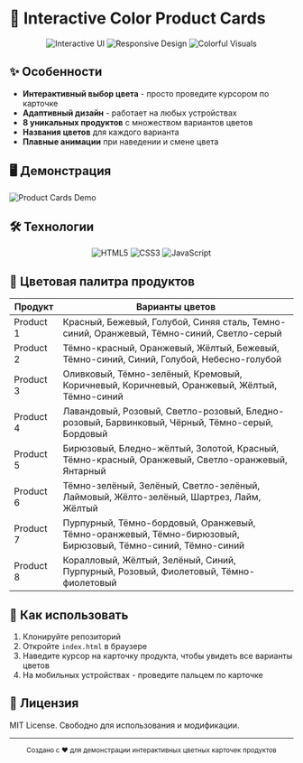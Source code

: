 # 🎨 Interactive Color Product Cards

<div align="center">
  <img src="https://img.shields.io/badge/Interactive-UI-64D370?style=for-the-badge&logoColor=white" alt="Interactive UI">
  <img src="https://img.shields.io/badge/Responsive-Design-64D370?style=for-the-badge&logoColor=white" alt="Responsive Design">
  <img src="https://img.shields.io/badge/Colorful-Visuals-64D370?style=for-the-badge&logoColor=white" alt="Colorful Visuals">
</div>

## ✨ Особенности

- **Интерактивный выбор цвета** - просто проведите курсором по карточке
- **Адаптивный дизайн** - работает на любых устройствах
- **8 уникальных продуктов** с множеством вариантов цветов
- **Названия цветов** для каждого варианта
- **Плавные анимации** при наведении и смене цвета

## 🖥️ Демонстрация

![Product Cards Demo](https://media.giphy.com/media/v1.Y2lkPTc5MGI3NjExcG9zYjZ2eWJ1d3JqY2V5cXZ4dW5tYzB5dG5qZzN5bGZ6eGZzZyZlcD12MV9pbnRlcm5hbF9naWZfYnlfaWQmY3Q9Zw/xT1XH3yj7ujmm2h40U/giphy.gif)

## 🛠 Технологии

<div align="center">
  <img src="https://img.shields.io/badge/HTML5-E34F26?style=for-the-badge&logo=html5&logoColor=white" alt="HTML5">
  <img src="https://img.shields.io/badge/CSS3-1572B6?style=for-the-badge&logo=css3&logoColor=white" alt="CSS3">
  <img src="https://img.shields.io/badge/JavaScript-F7DF1E?style=for-the-badge&logo=javascript&logoColor=black" alt="JavaScript">
</div>

## 🎨 Цветовая палитра продуктов

| Продукт | Варианты цветов |
|---------|-----------------|
| Product 1 | Красный, Бежевый, Голубой, Синяя сталь, Темно-синий, Оранжевый, Тёмно-синий, Светло-серый |
| Product 2 | Тёмно-красный, Оранжевый, Жёлтый, Бежевый, Тёмно-синий, Синий, Голубой, Небесно-голубой |
| Product 3 | Оливковый, Тёмно-зелёный, Кремовый, Коричневый, Коричневый, Оранжевый, Жёлтый, Тёмно-синий |
| Product 4 | Лавандовый, Розовый, Светло-розовый, Бледно-розовый, Барвинковый, Чёрный, Тёмно-серый, Бордовый |
| Product 5 | Бирюзовый, Бледно-жёлтый, Золотой, Красный, Тёмно-красный, Оранжевый, Светло-оранжевый, Янтарный |
| Product 6 | Тёмно-зелёный, Зелёный, Светло-зелёный, Лаймовый, Жёлто-зелёный, Шартрез, Лайм, Жёлтый |
| Product 7 | Пурпурный, Тёмно-бордовый, Оранжевый, Тёмно-оранжевый, Тёмно-бирюзовый, Бирюзовый, Тёмно-синий, Тёмно-синий |
| Product 8 | Коралловый, Жёлтый, Зелёный, Синий, Пурпурный, Розовый, Фиолетовый, Тёмно-фиолетовый |

## 🚀 Как использовать

1. Клонируйте репозиторий
2. Откройте `index.html` в браузере
3. Наведите курсор на карточку продукта, чтобы увидеть все варианты цветов
4. На мобильных устройствах - проведите пальцем по карточке

## 📝 Лицензия

MIT License. Свободно для использования и модификации.

---

<div align="center">
  <sub>Создано с ❤️ для демонстрации интерактивных цветных карточек продуктов</sub>
</div>
